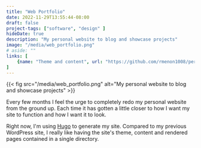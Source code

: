 ```yaml
---
title: "Web Portfolio"
date: 2022-11-29T13:55:44-08:00
draft: false
project-tags: ["software", "design" ]
hideDate: true
description: "My personal website to blog and showcase projects"
image: "/media/web_portfolio.png"
# aside: ""
links: [
    {name: "Theme and content", url: "https://github.com/rmenon1008/personal-hugo", icon: "github"},
]
---
```

{{< fig src="/media/web_portfolio.png" alt="My personal website to blog and showcase projects" >}}

Every few months I feel the urge to completely redo my personal website from the ground up. Each time it has gotten a little closer to how I want my site to function and how I want it to look.

Right now, I'm using [Hugo](https://gohugo.io/) to generate my site. Compared to my previous WordPress site, I really like having the site's theme, content and rendered pages contained in a single directory.